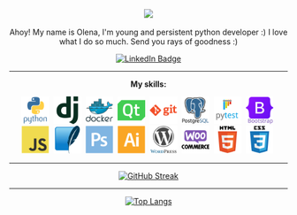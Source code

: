 
<div id="header" align="center">
  <img src="https://media.giphy.com/media/3o7aCTXVcHJgJ4yoeI/giphy.gif">
</div>
<p align="center">Ahoy! My name is Olena, I'm young and persistent python developer :) I love what I do so much. Send you rays of goodness :) </p>
<div id="badges"  align="center">
  <a href="https://www.linkedin.com/in/olena-tymoshenko-a8a982230/"><img src="https://img.shields.io/badge/LinkedIn-blue?style=for-the-badge&logo=linkedin&logoColor=white" alt="LinkedIn Badge"/></a>
</div>
<hr>
<div align="center">
<p><b>My skills: </b></p></div>
<div align="center">
  <img src="https://github.com/devicons/devicon/blob/master/icons/python/python-original-wordmark.svg" title="Python" alt="Python" width="50" height="50"/>&nbsp;
  <img src="https://github.com/devicons/devicon/blob/master/icons/django/django-plain.svg" title="Python" alt="Python" width="50" height="50"/>&nbsp;
  <img src="https://github.com/devicons/devicon/blob/master/icons/docker/docker-original-wordmark.svg" title="docker" alt="docker" width="50" height="50"/>&nbsp;
  <img src="https://github.com/devicons/devicon/blob/master/icons/qt/qt-original.svg" title="Qt" alt="Qt" width="50" height="50"/>&nbsp;
  <img src="https://github.com/devicons/devicon/blob/master/icons/git/git-plain-wordmark.svg" title="git" alt="git" width="50" height="50"/>&nbsp;
  <img src="https://github.com/devicons/devicon/blob/master/icons/postgresql/postgresql-original-wordmark.svg" title="postgresql" alt="postgresql" width="50" height="50"/>&nbsp;
   <img src="https://github.com/devicons/devicon/blob/master/icons/pytest/pytest-original-wordmark.svg" title="PyTest" alt="PyTest" width="50" height="50"/>&nbsp;
   <img src="https://github.com/devicons/devicon/blob/master/icons/bootstrap/bootstrap-original-wordmark.svg" title="bootstrap" alt="bootstrap" width="50" height="50"/>&nbsp;
   <img src="https://github.com/devicons/devicon/blob/master/icons/javascript/javascript-original.svg" title="javascript" alt="javascript" width="50" height="50"/>&nbsp;
  <img src="https://github.com/devicons/devicon/blob/master/icons/sqlite/sqlite-original.svg" title="sqlite" alt="sqlite" width="50" height="50"/>&nbsp;
    <img src="https://github.com/devicons/devicon/blob/master/icons/photoshop/photoshop-plain.svg" title="PS" alt="PS" width="50" height="50"/>&nbsp;
  <img src="https://github.com/devicons/devicon/blob/master/icons/illustrator/illustrator-plain.svg" title="Ai" alt="Ai" width="50" height="50"/>&nbsp;
  <img src="https://github.com/devicons/devicon/blob/master/icons/wordpress/wordpress-original.svg" title="wordpress" alt="wordpress" width="50" height="50"/>&nbsp;
    <img src="https://github.com/devicons/devicon/blob/master/icons/woocommerce/woocommerce-original-wordmark.svg" title="woocommerce" alt="woocommerce" width="50" height="50"/>&nbsp;
  <img src="https://github.com/devicons/devicon/blob/master/icons/html5/html5-original-wordmark.svg" title="HTML5" alt="HTML5" width="50" height="50"/>&nbsp;
  <img src="https://github.com/devicons/devicon/blob/master/icons/css3/css3-original-wordmark.svg" title="CSS" alt="CSS" width="50" height="50"/>&nbsp;
</div>
<hr>
<div align="center">

[![GitHub Streak](http://github-readme-streak-stats.herokuapp.com?user=ratataololo&theme=dark&background=000000)](https://git.io/streak-stats)

</div>
<hr>
<div align="center">

[![Top Langs](https://github-readme-stats.vercel.app/api/top-langs/?username=ratataololo&layout=compact&theme=vision-friendly-dark)](https://github.com/anuraghazra/github-readme-stats)

</div>
